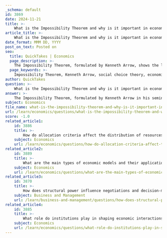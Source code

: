 ```yaml
---
_schema: default
id: 3869
date: 2024-11-21
title: >-
    What is the Impossibility Theorem and why is it important in economic theory?
article_title: >-
    What is the Impossibility Theorem and why is it important in economic theory?
date_format: MMM DD, YYYY
post_on_text: Posted on
seo:
  title: QuickTakes | Economics
  page_description: >-
    The Impossibility Theorem, formulated by Kenneth Arrow, shows the limitations of creating a fair social welfare function that aggregates individual preferences, with significant implications for economics, political science, and the understanding of democratic processes.
  page_keywords: >-
    Impossibility Theorem, Kenneth Arrow, social choice theory, economic theory, social welfare function, collective decision-making, Pareto efficiency, political science, democracy, fairness
author: QuickTakes
question: >-
    What is the Impossibility Theorem and why is it important in economic theory?
answer: >-
    The Impossibility Theorem, formulated by Kenneth Arrow in his seminal work "Social Choice and Individual Values" (1951), is a foundational result in social choice theory and has significant implications in economics, political science, and philosophy. The theorem addresses the challenges of collective decision-making and asserts that it is impossible to design a social welfare function that satisfies a specific set of seemingly reasonable criteria when aggregating individual preferences into a collective decision.\n\n### Key Aspects of the Impossibility Theorem:\n\n1. **Social Welfare Function**: Arrow's theorem revolves around the concept of a social welfare function, which is a mathematical representation that combines individual preferences to reflect societal preferences. The theorem demonstrates that no such function can meet all the following criteria simultaneously:\n   - **Unrestricted Domain**: The function should accommodate any set of individual preferences.\n   - **Non-dictatorship**: No single individual's preferences should dictate the group's preference.\n   - **Pareto Efficiency**: If every individual prefers one option over another, the group preference should reflect the same.\n   - **Independence of Irrelevant Alternatives**: The preference between two options should not be affected by the introduction or removal of a third, unrelated option.\n\n2. **Implications**: The theorem highlights the inherent difficulties in achieving a fair and rational collective decision-making process. It suggests that any voting system or method of aggregating preferences will inevitably face trade-offs and may not yield a consistent or fair outcome. This has profound implications for democratic processes, as it challenges the notion of a collective democratic will.\n\n3. **Broader Impact**: Arrow's Impossibility Theorem has inspired extensive literature in social choice theory and has influenced various fields beyond economics, including political science and philosophy. It raises critical questions about the nature of fairness, democracy, and the feasibility of achieving a common good through collective decision-making.\n\nIn summary, the Impossibility Theorem is important in economic theory because it reveals the limitations of collective decision-making frameworks and underscores the complexities involved in aggregating individual preferences into a coherent social choice. It serves as a cautionary principle for policymakers and theorists alike, emphasizing that ideal voting structures may be unattainable.
subject: Economics
file_name: what-is-the-impossibility-theorem-and-why-is-it-important-in-economic-theory.md
url: /learn/economics/questions/what-is-the-impossibility-theorem-and-why-is-it-important-in-economic-theory
score: -1.0
related_article1:
    id: 3886
    title: >-
        How do allocation criteria affect the distribution of resources in an economy?
    subject: Economics
    url: /learn/economics/questions/how-do-allocation-criteria-affect-the-distribution-of-resources-in-an-economy
related_article2:
    id: 3889
    title: >-
        What are the main types of economic models and their applications?
    subject: Economics
    url: /learn/economics/questions/what-are-the-main-types-of-economic-models-and-their-applications
related_article3:
    id: 3870
    title: >-
        How does structural power influence negotiations and decision-making processes?
    subject: Business and Management
    url: /learn/business-and-management/questions/how-does-structural-power-influence-negotiations-and-decisionmaking-processes
related_article4:
    id: 3885
    title: >-
        What role do institutions play in shaping economic interactions and outcomes?
    subject: Economics
    url: /learn/economics/questions/what-role-do-institutions-play-in-shaping-economic-interactions-and-outcomes
---
```


&nbsp;